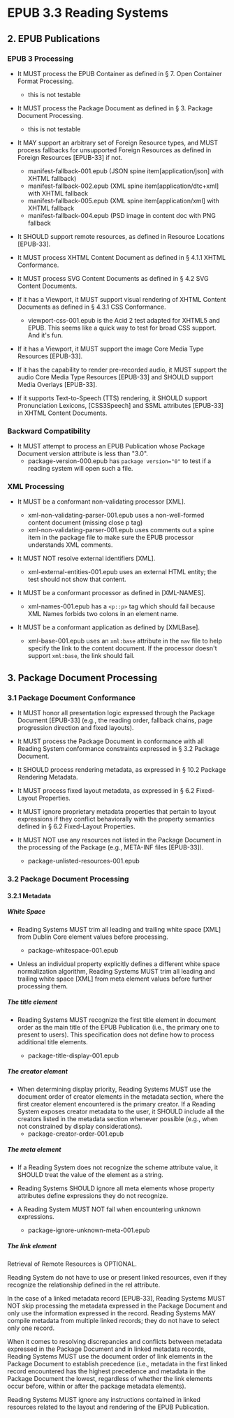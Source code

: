 # EPUB 3.3 Reading Systems

## 2. EPUB Publications 

### EPUB 3 Processing

*  It MUST process the EPUB Container as defined in § 7. Open Container Format Processing.
   * this is not testable

*  It MUST process the Package Document as defined in § 3. Package Document Processing.
   * this is not testable
   
*  It MAY support an arbitrary set of Foreign Resource types, and MUST process fallbacks for unsupported Foreign Resources as defined in Foreign Resources [EPUB-33] if not.
    * manifest-fallback-001.epub (JSON spine item[application/json] with XHTML fallback)
    * manifest-fallback-002.epub (XML spine item[application/dtc+xml] with XHTML fallback
    * manifest-fallback-005.epub (XML spine item[application/xml] with XHTML fallback
    * manifest-fallback-004.epub (PSD image in content doc with PNG fallback



*  It SHOULD support remote resources, as defined in Resource Locations [EPUB-33].

*  It MUST process XHTML Content Document as defined in § 4.1.1 XHTML Conformance.


*  It MUST process SVG Content Documents as defined in § 4.2 SVG Content Documents.

*  If it has a Viewport, it MUST support visual rendering of XHTML Content Documents as defined in § 4.3.1 CSS Conformance.
    * viewport-css-001.epub is the Acid 2 test adapted for XHTML5 and EPUB. This seems like a quick way to test for broad CSS support. And it's fun. 

*  If it has a Viewport, it MUST support the image Core Media Type Resources [EPUB-33].

*  If it has the capability to render pre-recorded audio, it MUST support the audio Core Media Type Resources [EPUB-33] and SHOULD support Media Overlays [EPUB-33].

*  If it supports Text-to-Speech (TTS) rendering, it SHOULD support Pronunciation Lexicons, [CSS3Speech] and SSML attributes [EPUB-33] in XHTML Content Documents.


### Backward Compatibility 

*  It MUST attempt to process an EPUB Publication whose Package Document version attribute is less than "3.0".
   * package-version-000.epub has `package version="0"` to test if a reading system will open such a file. 
    
    
### XML Processing 

*  It MUST be a conformant non-validating processor [XML].
   * xml-non-validating-parser-001.epub uses a non-well-formed content document (missing close p tag)
   * xml-non-validating-parser-001.epub uses comments out a spine item in the package file to make sure the EPUB processor understands XML comments. 

*  It MUST NOT resolve external identifiers [XML].
    * xml-external-entities-001.epub uses an external HTML entity; the test should not show that content. 

*  It MUST be a conformant processor as defined in [XML-NAMES].
    * xml-names-001.epub has a `<p::p>` tag which should fail because XML Names forbids two colons in an element name. 

*  It MUST be a conformant application as defined by [XMLBase].
    * xml-base-001.epub uses an `xml:base` attribute in the `nav` file to help specify the link to the content document. If the processor doesn't support `xml:base`, the link should fail. 

## 3. Package Document Processing

### 3.1 Package Document Conformance



*  It MUST honor all presentation logic expressed through the Package Document [EPUB-33] (e.g., the reading order, fallback chains, page progression direction and fixed layouts).

*  It MUST process the Package Document in conformance with all Reading System conformance constraints expressed in § 3.2 Package Document.

*  It SHOULD process rendering metadata, as expressed in § 10.2 Package Rendering Metadata.

*  It MUST process fixed layout metadata, as expressed in § 6.2 Fixed-Layout Properties.

*  It MUST ignore proprietary metadata properties that pertain to layout expressions if they conflict behaviorally with the property semantics defined in § 6.2 Fixed-Layout Properties.

*  It MUST NOT use any resources not listed in the Package Document in the processing of the Package (e.g., META-INF files [EPUB-33]).
    * package-unlisted-resources-001.epub



### 3.2 Package Document Processing


#### 3.2.1 Metadata

##### White Space

* Reading Systems MUST trim all leading and trailing white space [XML] from Dublin Core element values before processing.

    * package-whitespace-001.epub

* Unless an individual property explicitly defines a different white space normalization algorithm, Reading Systems MUST trim all leading and trailing white space [XML] from meta element values before further processing them.

##### The title element

*   Reading Systems MUST recognize the first title element in document order as the main title of the EPUB Publication (i.e., the primary one to present to users). This specification does not define how to process additional title elements.

    * package-title-display-001.epub

##### The creator element

* When determining display priority, Reading Systems MUST use the document order of creator elements in the metadata section, where the first creator element encountered is the primary creator. If a Reading System exposes creator metadata to the user, it SHOULD include all the creators listed in the metadata section whenever possible (e.g., when not constrained by display considerations).
    * package-creator-order-001.epub

##### The meta element

* If a Reading System does not recognize the scheme attribute value, it SHOULD treat the value of the element as a string.

* Reading Systems SHOULD ignore all meta elements whose property attributes define expressions they do not recognize. 

* A Reading System MUST NOT fail when encountering unknown expressions.

     * package-ignore-unknown-meta-001.epub


##### The link element

Retrieval of Remote Resources is OPTIONAL.

Reading System do not have to use or present linked resources, even if they recognize the relationship defined in the rel attribute.

  In the case of a linked metadata record [EPUB-33], Reading Systems MUST NOT skip processing the metadata expressed in the Package Document and only use the information expressed in the record. Reading Systems MAY compile metadata from multiple linked records; they do not have to select only one record.

When it comes to resolving discrepancies and conflicts between metadata expressed in the Package Document and in linked metadata records, Reading Systems MUST use the document order of link elements in the Package Document to establish precedence (i.e., metadata in the first linked record encountered has the highest precedence and metadata in the Package Document the lowest, regardless of whether the link elements occur before, within or after the package metadata elements).

Reading Systems MUST ignore any instructions contained in linked resources related to the layout and rendering of the EPUB Publication.